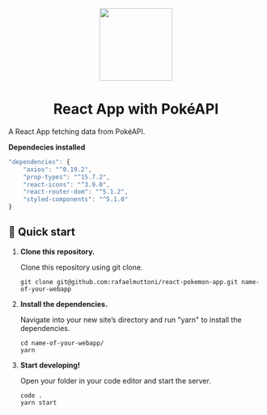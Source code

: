 <p align="center">
  <img width="144" height="144" src="https://pokeapi.co/icons/icon-144x144.png">
</p>
<h1 align="center">
  React App with PokéAPI
</h1>

A React App fetching data from PokéAPI.

**Dependecies installed**
```javascript
"dependencies": {
    "axios": "^0.19.2",
    "prop-types": "^15.7.2",
    "react-icons": "^3.9.0",
    "react-router-dom": "^5.1.2",
    "styled-components": "^5.1.0"
}
```

## 🚀 Quick start

1.  **Clone this repository.**

    Clone this repository using git clone.

    ```shell
    git clone git@github.com:rafaelmuttoni/react-pokemon-app.git name-of-your-webapp
    ```

1.  **Install the dependencies.**

    Navigate into your new site’s directory and run "yarn" to install the dependencies.

    ```shell
    cd name-of-your-webapp/
    yarn
    ```
    
1.  **Start developing!**

    Open your folder in your code editor and start the server.

    ```shell
    code .
    yarn start
    ```